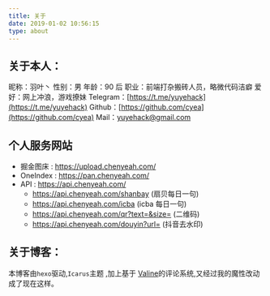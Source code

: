 ```yaml
---
title: 关于
date: 2019-01-02 10:56:15
type: about
---
```


## 关于本人：

昵称：羽叶丶
性别：男
年龄：90 后
职业：前端打杂搬砖人员，略微代码洁癖
爱好：网上冲浪，游戏撩妹
Telegram：[https://t.me/yuyehack](https://t.me/yuyehack)
Github：[https://github.com/cyea](https://github.com/cyea)
Mail：yuyehack@gmail.com

## 个人服务网站

- 掘金图床 : https://upload.chenyeah.com/
- OneIndex : https://pan.chenyeah.com/
- API : https://api.chenyeah.com/
  - https://api.chenyeah.com/shanbay (扇贝每日一句)
  - https://api.chenyeah.com/icba (icba 每日一句)
  - https://api.chenyeah.com/qr?text=&size= (二维码)
  - https://api.chenyeah.com/douyin?url= (抖音去水印)

## 关于博客：

本博客由`hexo`驱动,`Icarus`主题 ,加上基于 [Valine](https://valine.js.org/)的评论系统,又经过我的魔性改动成了现在这样。
